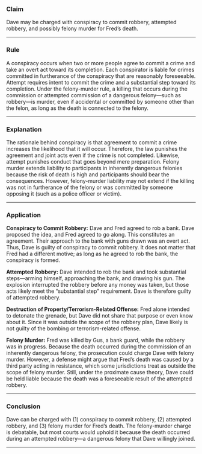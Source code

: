 ### Claim

Dave may be charged with conspiracy to commit robbery, attempted robbery, and possibly felony murder for Fred’s death.

---

### Rule

A conspiracy occurs when two or more people agree to commit a crime and take an overt act toward its completion. Each conspirator is liable for crimes committed in furtherance of the conspiracy that are reasonably foreseeable. Attempt requires intent to commit the crime and a substantial step toward its completion. Under the felony-murder rule, a killing that occurs during the commission or attempted commission of a dangerous felony—such as robbery—is murder, even if accidental or committed by someone other than the felon, as long as the death is connected to the felony.

---

### Explanation

The rationale behind conspiracy is that agreement to commit a crime increases the likelihood that it will occur. Therefore, the law punishes the agreement and joint acts even if the crime is not completed. Likewise, attempt punishes conduct that goes beyond mere preparation. Felony murder extends liability to participants in inherently dangerous felonies because the risk of death is high and participants should bear the consequences. However, felony-murder liability may not extend if the killing was not in furtherance of the felony or was committed by someone opposing it (such as a police officer or victim).

---

### Application

**Conspiracy to Commit Robbery:** Dave and Fred agreed to rob a bank. Dave proposed the idea, and Fred agreed to go along. This constitutes an agreement. Their approach to the bank with guns drawn was an overt act. Thus, Dave is guilty of conspiracy to commit robbery. It does not matter that Fred had a different motive; as long as he agreed to rob the bank, the conspiracy is formed.

**Attempted Robbery:** Dave intended to rob the bank and took substantial steps—arming himself, approaching the bank, and drawing his gun. The explosion interrupted the robbery before any money was taken, but those acts likely meet the “substantial step” requirement. Dave is therefore guilty of attempted robbery.

**Destruction of Property/Terrorism-Related Offense:** Fred alone intended to detonate the grenade, but Dave did not share that purpose or even know about it. Since it was outside the scope of the robbery plan, Dave likely is not guilty of the bombing or terrorism-related offense.

**Felony Murder:** Fred was killed by Gus, a bank guard, while the robbery was in progress. Because the death occurred during the commission of an inherently dangerous felony, the prosecution could charge Dave with felony murder. However, a defense might argue that Fred’s death was caused by a third party acting in resistance, which some jurisdictions treat as outside the scope of felony murder. Still, under the proximate cause theory, Dave could be held liable because the death was a foreseeable result of the attempted robbery.

---

### Conclusion

Dave can be charged with (1) conspiracy to commit robbery, (2) attempted robbery, and (3) felony murder for Fred’s death. The felony-murder charge is debatable, but most courts would uphold it because the death occurred during an attempted robbery—a dangerous felony that Dave willingly joined.

---
